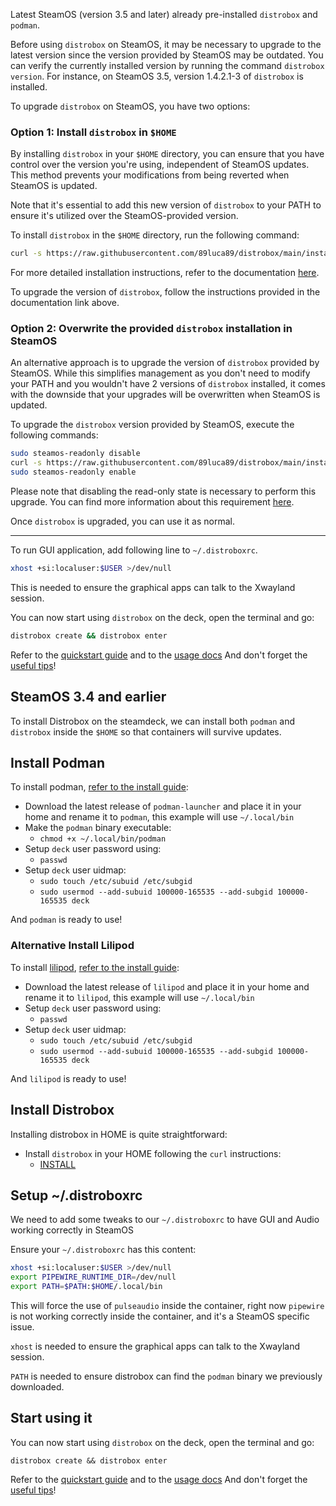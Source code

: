 Latest SteamOS (version 3.5 and later) already pre-installed `distrobox` and `podman`.

Before using `distrobox` on SteamOS, it may be necessary to upgrade to the latest version since the version provided by
SteamOS may be outdated. You can verify the currently installed version by running the command `distrobox version`. For
instance, on SteamOS 3.5, version 1.4.2.1-3 of `distrobox` is installed.

To upgrade `distrobox` on SteamOS, you have two options:

### Option 1: Install `distrobox` in `$HOME`

By installing `distrobox` in your `$HOME` directory, you can ensure that you have control over the version you're using,
independent of SteamOS updates. This method prevents your modifications from being reverted when SteamOS is updated.

Note that it's essential to add this new version of `distrobox` to your PATH to ensure it's utilized over the
SteamOS-provided version.

To install `distrobox` in the `$HOME` directory, run the following command:

```sh
curl -s https://raw.githubusercontent.com/89luca89/distrobox/main/install | sh -s -- --prefix $HOME
```

For more detailed installation instructions, refer to the documentation
[here](https://github.com/89luca89/distrobox/blob/main/docs/README.md#alternative-methods).

To upgrade the version of `distrobox`, follow the instructions provided in the documentation link above.

### Option 2: Overwrite the provided `distrobox` installation in SteamOS

An alternative approach is to upgrade the version of `distrobox` provided by SteamOS. While this simplifies management
as you don't need to modify your PATH and you wouldn't have 2 versions of `distrobox` installed, it comes with the
downside that your upgrades will be overwritten when SteamOS is updated.

To upgrade the `distrobox` version provided by SteamOS, execute the following commands:

```sh
sudo steamos-readonly disable
curl -s https://raw.githubusercontent.com/89luca89/distrobox/main/install | sudo sh -s -- --prefix /usr
sudo steamos-readonly enable
```

Please note that disabling the read-only state is necessary to perform this upgrade. You can find more information about
this requirement [here](https://help.steampowered.com/en/faqs/view/671A-4453-E8D2-323C).

Once `distrobox` is upgraded, you can use it as normal.

---

To run GUI application, add following line to `~/.distroboxrc`.

```sh
xhost +si:localuser:$USER >/dev/null
```

This is needed to ensure the graphical apps can talk to the Xwayland session.

You can now start using `distrobox` on the deck, open the terminal and go:

```sh
distrobox create && distrobox enter
```

Refer to the [quickstart guide](../README.md#quick-start) and to the [usage docs](../usage/usage.md)
And don't forget the [useful tips](../useful_tips.md)!

## SteamOS 3.4 and earlier

To install Distrobox on the steamdeck, we can install both `podman` and `distrobox`
inside the `$HOME` so that containers will survive updates.

## Install Podman

To install podman, [refer to the install guide](install_podman_static.md):

- Download the latest release of `podman-launcher` and place it in your home and rename it to `podman`,
  this example will use `~/.local/bin`
- Make the `podman` binary executable:
  - `chmod +x ~/.local/bin/podman`
- Setup `deck` user password using:
  - `passwd`
- Setup `deck` user uidmap:
  - `sudo touch /etc/subuid /etc/subgid`
  - `sudo usermod --add-subuid 100000-165535 --add-subgid 100000-165535 deck`

And `podman` is ready to use!

### Alternative Install Lilipod

To install [lilipod](https://github.com/89luca89/lilipod), [refer to the install guide](install_lilipod_static.md#):

- Download the latest release of `lilipod` and place it in your home and rename it to `lilipod`,
  this example will use `~/.local/bin`
- Setup `deck` user password using:
  - `passwd`
- Setup `deck` user uidmap:
  - `sudo touch /etc/subuid /etc/subgid`
  - `sudo usermod --add-subuid 100000-165535 --add-subgid 100000-165535 deck`

And `lilipod` is ready to use!

## Install Distrobox

Installing distrobox in HOME is quite straightforward:

- Install `distrobox` in your HOME following the `curl` instructions:
  - [INSTALL](../README.md#curl-or-wget)

## Setup ~/.distroboxrc

We need to add some tweaks to our `~/.distroboxrc` to have GUI and Audio working
correctly in SteamOS

Ensure your `~/.distroboxrc` has this content:

```sh
xhost +si:localuser:$USER >/dev/null
export PIPEWIRE_RUNTIME_DIR=/dev/null
export PATH=$PATH:$HOME/.local/bin
```

This will force the use of `pulseaudio` inside the container, right now `pipewire`
is not working correctly inside the container, and it's a SteamOS specific issue.

`xhost` is needed to ensure the graphical apps can talk to the Xwayland session.

`PATH` is needed to ensure distrobox can find the `podman` binary we previously
downloaded.

## Start using it

You can now start using `distrobox` on the deck, open the terminal and go:

`distrobox create && distrobox enter`

Refer to the [quickstart guide](../README.md#quick-start) and to the [usage docs](../usage/usage.md)
And don't forget the [useful tips](../useful_tips.md)!
